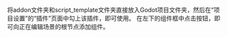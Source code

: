 将addon文件夹和script_template文件夹直接放入Godot项目文件夹，然后在“项目设置”的“插件”页面中勾上该插件，即可使用。
在左下的组件框中点击按钮，即可向正在编辑场景的根节点添加组件。
